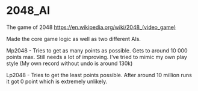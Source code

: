 # 2048_AI

The game of 2048
https://en.wikipedia.org/wiki/2048_(video_game)

Made the core game logic as well as two different AIs.

Mp2048 - Tries to get as many points as possible. 
Gets to around 10 000 points max. Still needs a lot of improving.
I've tried to mimic my own play style (My own record without undo is around 130k)

Lp2048 - Tries to get the least points possible.
After around 10 million runs it got 0 point which is extremely unlikely.
